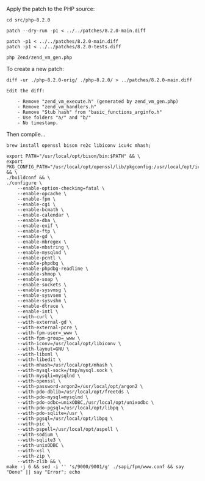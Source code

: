 
Apply the patch to the PHP source:

	cd src/php-8.2.0

    patch --dry-run -p1 < ../../patches/8.2.0-main.diff

    patch -p1 < ../../patches/8.2.0-main.diff
    patch -p1 < ../../patches/8.2.0-tests.diff

    php Zend/zend_vm_gen.php

To create a new patch:

	diff -ur ./php-8.2.0-orig/ ./php-8.2.0/ > ../patches/8.2.0-main.diff

	Edit the diff:

		- Remove "zend_vm_execute.h" (generated by zend_vm_gen.php)
		- Remove "zend_vm_handlers.h"
		- Remove "Stub hash" from "basic_functions_arginfo.h"
		- Use folders "a/" and "b/"
		- No timestamp.

Then compile...

```
brew install openssl bison re2c libiconv icu4c mhash;

export PATH="/usr/local/opt/bison/bin:$PATH" && \
export PKG_CONFIG_PATH="/usr/local/opt/openssl/lib/pkgconfig:/usr/local/opt/icu4c/lib/pkgconfig" && \
./buildconf && \
./configure \
    --enable-option-checking=fatal \
    --enable-opcache \
    --enable-fpm \
    --enable-cgi \
    --enable-bcmath \
    --enable-calendar \
    --enable-dba \
    --enable-exif \
    --enable-ftp \
    --enable-gd \
    --enable-mbregex \
    --enable-mbstring \
    --enable-mysqlnd \
    --enable-pcntl \
    --enable-phpdbg \
    --enable-phpdbg-readline \
    --enable-shmop \
    --enable-soap \
    --enable-sockets \
    --enable-sysvmsg \
    --enable-sysvsem \
    --enable-sysvshm \
    --enable-dtrace \
    --enable-intl \
    --with-curl \
    --with-external-gd \
    --with-external-pcre \
    --with-fpm-user=_www \
    --with-fpm-group=_www \
    --with-iconv=/usr/local/opt/libiconv \
    --with-layout=GNU \
    --with-libxml \
    --with-libedit \
    --with-mhash=/usr/local/opt/mhash \
    --with-mysql-sock=/tmp/mysql.sock \
    --with-mysqli=mysqlnd \
    --with-openssl \
    --with-password-argon2=/usr/local/opt/argon2 \
    --with-pdo-dblib=/usr/local/opt/freetds \
    --with-pdo-mysql=mysqlnd \
    --with-pdo-odbc=unixODBC,/usr/local/opt/unixodbc \
    --with-pdo-pgsql=/usr/local/opt/libpq \
    --with-pdo-sqlite=/usr \
    --with-pgsql=/usr/local/opt/libpq \
    --with-pic \
    --with-pspell=/usr/local/opt/aspell \
    --with-sodium \
    --with-sqlite3 \
    --with-unixODBC \
    --with-xsl \
    --with-zip \
    --with-zlib && \
make -j 6 && sed -i '' 's/9000/9001/g' ./sapi/fpm/www.conf && say "Done" || say "Error"; echo
```
